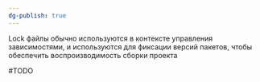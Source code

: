 ```yaml
---
dg-publish: true
---
```

Lock файлы обычно используются в контексте управления зависимостями, и используются для фиксации версий пакетов, чтобы обеспечить воспроизводимость сборки проекта

#TODO 

